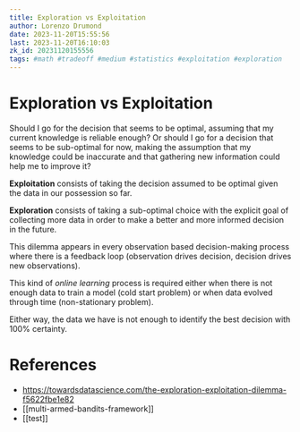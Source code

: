 ```yaml
---
title: Exploration vs Exploitation
author: Lorenzo Drumond
date: 2023-11-20T15:55:56
last: 2023-11-20T16:10:03
zk_id: 20231120155556
tags: #math #tradeoff #medium #statistics #exploitation #exploration
---
```



# Exploration vs Exploitation

Should I go for the decision that seems to be optimal, assuming that my current knowledge is reliable enough? Or should I go for a decision that seems to be sub-optimal for now, making the assumption that my knowledge could be inaccurate and that gathering new information could help me to improve it?

__Exploitation__ consists of taking the decision assumed to be optimal given the data in our possession so far.

__Exploration__ consists of taking a sub-optimal choice with the explicit goal of collecting more data in order to make a better and more informed decision in the future.

This dilemma appears in every observation based decision-making process where there is a feedback loop (observation drives decision, decision drives new observations).

This kind of _online learning_ process is required either when there is not enough data to train a model (cold start problem) or when data evolved through time (non-stationary problem).

Either way, the data we have is not enough to identify the best decision with 100% certainty.

# References
- https://towardsdatascience.com/the-exploration-exploitation-dilemma-f5622fbe1e82
- [[multi-armed-bandits-framework]]
- [[test]]
